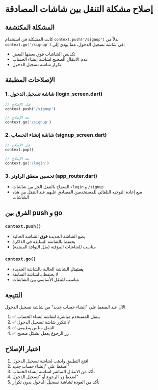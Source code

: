 # إصلاح مشكلة التنقل بين شاشات المصادقة

## المشكلة المكتشفة
كانت المشكلة في استخدام `context.push('/signup')` بدلاً من `context.go('/signup')` في شاشة تسجيل الدخول، مما يؤدي إلى:
- تكديس الشاشات فوق بعضها البعض
- عدم الانتقال الصحيح لشاشة إنشاء الحساب
- تكرار شاشة تسجيل الدخول

## الإصلاحات المطبقة

### 1. شاشة تسجيل الدخول (login_screen.dart)
```dart
// قبل الإصلاح
context.push('/signup')

// بعد الإصلاح  
context.go('/signup')
```

### 2. شاشة إنشاء الحساب (signup_screen.dart)
```dart
// قبل الإصلاح
context.pop()

// بعد الإصلاح
context.go('/login')
```

### 3. تحسين منطق الراوتر (app_router.dart)
- السماح بالتنقل الحر بين شاشات `/login` و `/signup`
- منع إعادة التوجيه التلقائي للمستخدمين المصادق عليهم عند التنقل بين هذه الشاشات

## الفرق بين push و go

### `context.push()`
- يضع الشاشة الجديدة **فوق** الشاشة الحالية
- يحتفظ بالشاشة السابقة في الذاكرة
- مناسب للشاشات المؤقتة (مثل النوافذ المنبثقة)

### `context.go()`
- **يستبدل** الشاشة الحالية بالشاشة الجديدة
- لا يحتفظ بالشاشة السابقة
- مناسب للتنقل الأساسي بين الشاشات

## النتيجة
الآن عند الضغط على "إنشاء حساب جديد" من شاشة تسجيل الدخول:
1. ✅ ينتقل المستخدم مباشرة لشاشة إنشاء الحساب
2. ✅ لا تتكرر شاشة تسجيل الدخول
3. ✅ التنقل سلس وطبيعي
4. ✅ زر الرجوع يعمل بشكل صحيح

## اختبار الإصلاح
1. افتح التطبيق واذهب لشاشة تسجيل الدخول
2. اضغط على "إنشاء حساب جديد"
3. تأكد من الانتقال المباشر لشاشة إنشاء الحساب
4. اضغط زر الرجوع أو "تسجيل الدخول"
5. تأكد من العودة لشاشة تسجيل الدخول بدون تكرار